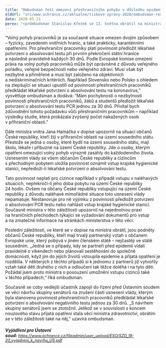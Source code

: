 ```yaml
---
title: "Ombudsman řeší omezení přeshraničního pohybu v důsledku epidemie"
oldUrl: "src/www.ochrance.cz/aktualne/tiskove-zpravy-2020/ombudsman-resi-omezeni-preshranicniho-pohybu-v-dusledku-epidemie"
date: 2020-05-21
perex: "<p>Ombudsman Stanislav Křeček se 12. května obrátil na ministra vnitra ve věci opatření týkajících se překročení státní hranice, která byla přijata v souvislosti s epidemií. Ombudsman tak reaguje na podněty stěžovatelů, jichž se tato opatření dotýkají. Jedná se především o přeshraniční pracovníky, studenty, občany žijící v pohraničí nebo občany Evropské unie, kteří mají partnerský vztah s občanem České republiky. Ombudsman ministra požádal, aby během uvolňování opatření bylo na situaci těchto osob pamatováno.</p>"
---
```


<!-- imported from the old website -->

<p>“Volný pohyb pracovníků je za současné situace omezen dvojím způsobem – fyzicky, zavedením vnitřních hranic, a také prakticky, karanténními opatřeními. Pro přeshraniční pracovníky platí povinnost předložit lékařské potvrzení o absolvování testu při prvním překročení státní hranice a následně pravidelně každých 30 dnů. Podle Evropské komise omezení práva na volný pohyb pracovníků může být oprávněné z důvodu veřejného pořádku, veřejné bezpečnosti nebo veřejného zdraví. Musí však být nezbytné a přiměřené a musí být založeno na objektivních a nediskriminačních kritériích. Například Slovensko nebo Polsko s ohledem na zlepšující se situaci upustili od povinnosti přeshraničních pracovníků předkládat lékařské potvrzení o absolvování testu na koronavirus,” vysvětluje ombudsman a dodává: “Mám pochybnosti o nezbytnosti povinnosti přeshraničních pracovníků, žáků a studentů předložit lékařské potvrzení o absolvování testu PCR jednou za 30 dnů. Přivítal bych zdůvodnění tohoto požadavku vůči přeshraničním pracovníkům – například výsledky studie, která prokázala zvýšený počet nakažených osob v příhraniční oblasti.”</p><p>Dále ministra vnitra Jana Hamáčka v dopise upozornil na situaci občanů České republiky, kteří žijí v příhraniční oblasti na území sousedního státu. Přestože se jedná o osoby, které bydlí na území sousedního státu, mají školu, lékaře i příbuzné na území České republiky. Jde o osoby, kterým opatření omezující volný pohyb výrazně zasáhly do každodenního života. Usnesením vlády se všem občanům České republiky a cizincům s přechodným pobytem uložila povinnost oznámit vstup krajské hygienické stanici, nepředloží-li lékařské potvrzení o absolvování testu. </p><p>Tato povinnost neplatí pro cizince například v případě vstupu v naléhavých situacích, nepřekročí-li jeho doba pobytu na území České republiky 24 hodin. Ovšem na občany České republiky vstupující na území České republiky z důvodu naléhavé mimořádné situace toto usnesení vlády nepamatuje. Nestanovuje pro ně výjimku z povinnosti předložit potvrzení o absolvování PCR testu nebo nahlásit vstup krajské hygienické stanici. Současně ministra v této záležitosti upozornil na nejednotnou praxi na hraničních přechodech týkající se vyžadování dokumentů pro vstup a na zmatečné informace na stránkách ministerstva v této věci.</p><p>Poslední záležitostí, ve které se v dopise na ministra obrátil, jsou podněty občanů České republiky, kteří mají trvalý partnerský vztah s občanem Evropské unie, který pobývá v jiném členském státě – nejčastěji ve státě sousedním. „Jedná se o případy, kdy se partneři před epidemií vídali pravidelně o víkendech nebo plánovali sestěhování do společné domácnosti, když jim do jejich životů vstoupila epidemie a přijatá opatření je rozdělila. V některých z těchto případů si k jednomu z partnerů již vytvořily vztah také děti druhého z nich a odloučení tak těžce doléhá i na tyto děti. Požádal jsem proto ministra o posouzení umožnění vstupu cizinců také v těchto případech,” říká ombudsman.</p><p>Současně se coby vedlejší účastník zapojil do řízení před Ústavním soudem ve věci návrhu skupiny senátorů na zrušení části usnesení vlády, kterým byla stanovena povinnost přeshraničních pracovníků předkládat lékařské potvrzení o absolvování negativního testu jednou za 30 dnů. „S návrhem skupiny senátorů jsem se ztotožnil. Jelikož se v souvislosti s koncem nouzového stavu přijatá opatření stala věcí ministra zdravotnictví, obrátím se v této záležitosti také na něj,” uzavírá ombudsman.</p><h5>Vyjádření pro Ústavní soud: <a href="https://www.ochrance.cz/fileadmin/user_upload/ESO/SZD_18-20_vyjadreni_k_navrhu_US.pdf" style="font-size: 12.8px; font-weight: normal;">https://www.ochrance.cz/fileadmin/user_upload/ESO/SZD_18-20_vyjadreni_k_navrhu_US.pdf</a></h5>
